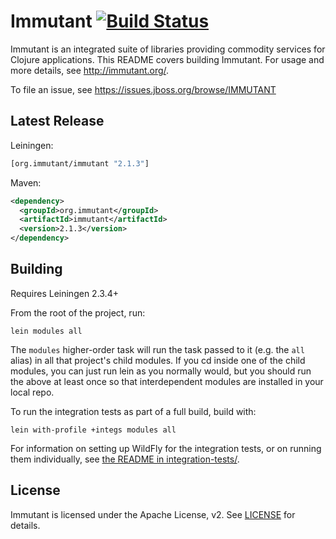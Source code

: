 # Immutant [![Build Status](https://travis-ci.org/immutant/immutant.svg?branch=thedeuce)](https://travis-ci.org/immutant/immutant)

Immutant is an integrated suite of libraries providing commodity
services for Clojure applications. This README covers building
Immutant. For usage and more details, see http://immutant.org/.

To file an issue, see https://issues.jboss.org/browse/IMMUTANT

## Latest Release

Leiningen:

``` clj
[org.immutant/immutant "2.1.3"]
```

Maven:

``` xml
<dependency>
  <groupId>org.immutant</groupId>
  <artifactId>immutant</artifactId>
  <version>2.1.3</version>
</dependency>
```

## Building

Requires Leiningen 2.3.4+

From the root of the project, run:

    lein modules all

The `modules` higher-order task will run the task passed to it (e.g.
the `all` alias) in all that project's child modules. If you cd inside
one of the child modules, you can just run lein as you normally would,
but you should run the above at least once so that interdependent
modules are installed in your local repo.

To run the integration tests as part of a full build, build with:

    lein with-profile +integs modules all

For information on setting up WildFly for the integration tests, or on
running them individually, see
[the README in integration-tests/](integration-tests/README.md).

## License

Immutant is licensed under the Apache License, v2. See
[LICENSE](LICENSE) for details.
